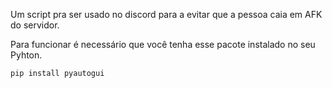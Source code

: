 Um script pra ser usado no discord para a evitar que a pessoa caia em AFK do servidor.

Para funcionar é necessário que você tenha esse pacote instalado no seu Pyhton.

    pip install pyautogui
